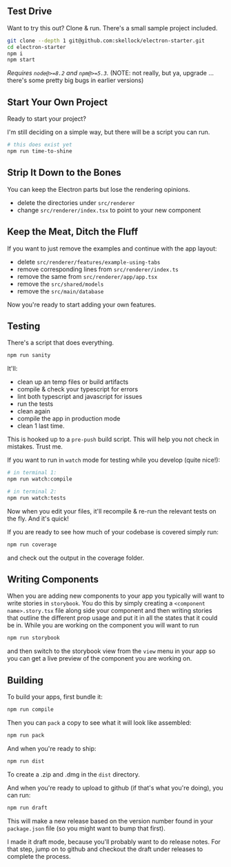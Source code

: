 ## Test Drive

Want to try this out? Clone & run.  There's a small sample project included.

```sh
git clone --depth 1 git@github.com:skellock/electron-starter.git
cd electron-starter
npm i
npm start
```

_Requires `node@>=8.2` and `npm@>=5.3`._ (NOTE: not really, but ya, upgrade ... there's some pretty big bugs in earlier versions)

## Start Your Own Project

Ready to start your project?

I'm still deciding on a simple way, but there will be a script you can run.

```sh
# this does exist yet
npm run time-to-shine
```


## Strip It Down to the Bones

You can keep the Electron parts but lose the rendering opinions.

* delete the directories under `src/renderer`
* change `src/renderer/index.tsx` to point to your new component


## Keep the Meat, Ditch the Fluff

If you want to just remove the examples and continue with the app layout:

* delete `src/renderer/features/example-using-tabs`
* remove corresponding lines from `src/renderer/index.ts`
* remove the same from `src/renderer/app/app.tsx`
* remove the `src/shared/models`
* remove the `src/main/database`

Now you're ready to start adding your own features.

## Testing

There's a script that does everything.

```sh
npm run sanity
```

It'll:

* clean up an temp files or build artifacts
* compile & check your typescript for errors
* lint both typescript and javascript for issues
* run the tests
* clean again
* compile the app in production mode
* clean 1 last time.

This is hooked up to a `pre-push` build script. This will help you not check in mistakes.  Trust me.

If you want to run in `watch` mode for testing while you develop (quite nice!):

```sh
# in terminal 1:
npm run watch:compile

# in terminal 2:
npm run watch:tests
```

Now when you edit your files, it'll recompile & re-run the relevant tests on the fly.  And it's quick!

If you are ready to see how much of your codebase is covered simply run:

```sh
npm run coverage
```

and check out the output in the coverage folder.


## Writing Components

When you are adding new components to your app you typically will want to write stories in `storybook`. You do this by simply creating a `<component name>.story.tsx` file along side your component and then writing stories that outline the different prop usage and put it in all the states that it could be in. While you are working on the component you will want to run

```sh
npm run storybook
```

and then switch to the storybook view from the `view` menu in your app so you can get a live preview of the component you are working on.



## Building

To build your apps, first bundle it:

```sh
npm run compile
```

Then you can `pack` a copy to see what it will look like assembled:

```sh
npm run pack
```

And when you're ready to ship:

```sh
npm run dist
```

To create a .zip and .dmg in the `dist` directory.

And when you're ready to upload to github (if that's what you're doing), you can run:

```sh
npm run draft
```

This will make a new release based on the version number found in your `package.json` file (so you might want to bump that first).

I made it draft mode, because you'll probably want to do release notes. For that step, jump on to github and checkout the draft under releases to complete the process.
